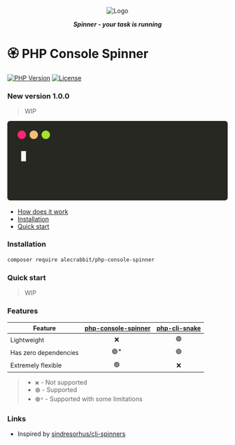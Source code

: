 <p align="center">
  <img alt="Logo" width="100" height="100" src="https://github.com/alecrabbit/php-console-spinner/raw/master/doc/image/logo.png">
</p>
 
<p align="center">  
<b><i>Spinner - your task is running</i></b>
</p>

#  🏵️  PHP Console Spinner

[![PHP Version](https://img.shields.io/packagist/php-v/alecrabbit/php-console-spinner.svg)](https://php.net/)
[![License](https://poser.pugx.org/alecrabbit/php-console-spinner/license)](https://packagist.org/packages/alecrabbit/php-console-spinner)

### New version 1.0.0

> WIP

![advanced](doc/image/demo/fpdemo.svg)

+ [How does it work](doc/how_does_it_work.md)
+ [Installation](#installation)
+ [Quick start](#quickstart)

### <a name="installation"></a> Installation

```bash
composer require alecrabbit/php-console-spinner
```
### <a name="quickstart"></a> Quick start

> WIP

### Features

| Feature               | [php-console-spinner](https://github.com/alecrabbit/php-console-spinner) | [php-cli-snake](https://github.com/alecrabbit/php-cli-snake) |
|-----------------------|:------------------------------------------------------------------------:|:------------------------------------------------------------:|
| Lightweight           |                                   ❌ ️                                    |                             🟢️                              |
| Has zero dependencies |                                  🟢* ️                                   |                             🟢️                              |
| Extremely flexible    |                                  🟢️ ️                                   |                              ❌                               |

> - `❌` - Not supported
> - `🟢️` - Supported
> - `🟢️️*` - Supported with some limitations

### Links

 - Inspired by [sindresorhus/cli-spinners](https://github.com/sindresorhus/cli-spinners)
